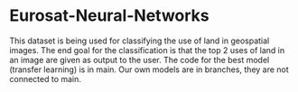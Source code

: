 # Eurosat-Neural-Networks
This dataset is being used for classifying the use of land in geospatial images. The end goal for the classification is that the top 2 uses of land in an image are given as output to the user.
The code for the best model (transfer learning) is in main. Our own models are in branches, they are not connected to main.
